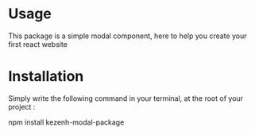 # Usage

This package is a simple modal component, here to help you create your first react website

# Installation

Simply write the following command in your terminal, at the root of your project :

npm install kezenh-modal-package